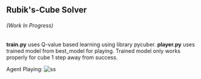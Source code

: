 ## Rubik's-Cube Solver 
###### (Work In Progress)

**train.py** uses Q-value based learning using library pycuber. **player.py** uses trained model from best_model for playing. Trained model only works properly for cube 1 step away from success.

Agent Playing:
![ss](https://user-images.githubusercontent.com/45385843/76684048-ab7f5900-662e-11ea-8f88-c3f0581077b4.png)
